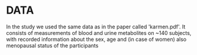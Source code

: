 # DATA 

In the study we used the same data as in the paper called 'karmen.pdf'. It consists of measurements of blood and urine metabolites on ~140 subjects, with recorded information about the sex, age and (in case of women) also menopausal status of the participants  
